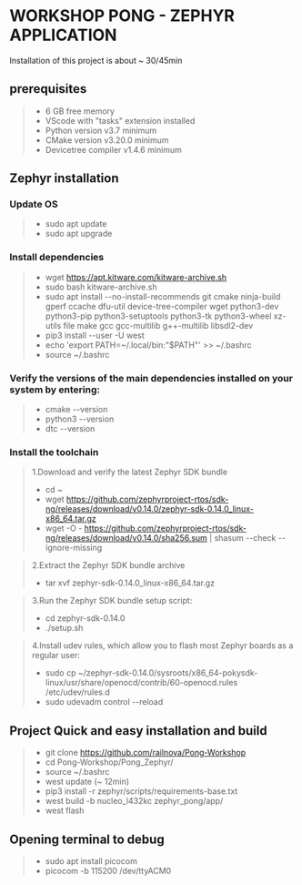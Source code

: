 # WORKSHOP PONG - ZEPHYR APPLICATION #

Installation of this project is about ~ 30/45min

## prerequisites ##

> * 6 GB free memory
> * VScode with "tasks" extension installed
> * Python version v3.7 minimum
> * CMake version v3.20.0 minimum
> * Devicetree compiler v1.4.6 minimum

## Zephyr installation ##

### Update OS ###

>* sudo apt update
>* sudo apt upgrade

### Install dependencies ###

>* wget https://apt.kitware.com/kitware-archive.sh
> * sudo bash kitware-archive.sh
> * sudo apt install --no-install-recommends git cmake ninja-build gperf ccache dfu-util device-tree-compiler wget python3-dev python3-pip python3-setuptools python3-tk python3-wheel xz-utils file make gcc gcc-multilib g++-multilib libsdl2-dev
> * pip3 install --user -U west
> * echo 'export PATH=~/.local/bin:"$PATH"' >> ~/.bashrc
> * source ~/.bashrc

### Verify the versions of the main dependencies installed on your system by entering: ### 

> * cmake --version
> * python3 --version
> * dtc --version

### Install the toolchain ###

>1.Download and verify the latest Zephyr SDK bundle
> * cd ~
> * wget https://github.com/zephyrproject-rtos/sdk-ng/releases/download/v0.14.0/zephyr-sdk-0.14.0_linux-x86_64.tar.gz
> * wget -O - https://github.com/zephyrproject-rtos/sdk-ng/releases/download/v0.14.0/sha256.sum | shasum --check --ignore-missing

>2.Extract the Zephyr SDK bundle archive
> * tar xvf zephyr-sdk-0.14.0_linux-x86_64.tar.gz

>3.Run the Zephyr SDK bundle setup script:
> * cd zephyr-sdk-0.14.0
> * ./setup.sh

>4.Install udev rules, which allow you to flash most Zephyr boards as a regular user:
> * sudo cp ~/zephyr-sdk-0.14.0/sysroots/x86_64-pokysdk-linux/usr/share/openocd/contrib/60-openocd.rules /etc/udev/rules.d
> * sudo udevadm control --reload

## Project Quick and easy installation and build ##

> * git clone https://github.com/railnova/Pong-Workshop
> * cd Pong-Workshop/Pong_Zephyr/
> * source ~/.bashrc
> * west update (~ 12min)
> * pip3 install -r zephyr/scripts/requirements-base.txt
> * west build -b nucleo_l432kc zephyr_pong/app/
> * west flash

## Opening terminal to debug ##
> * sudo apt install picocom
> * picocom -b 115200 /dev/ttyACM0
